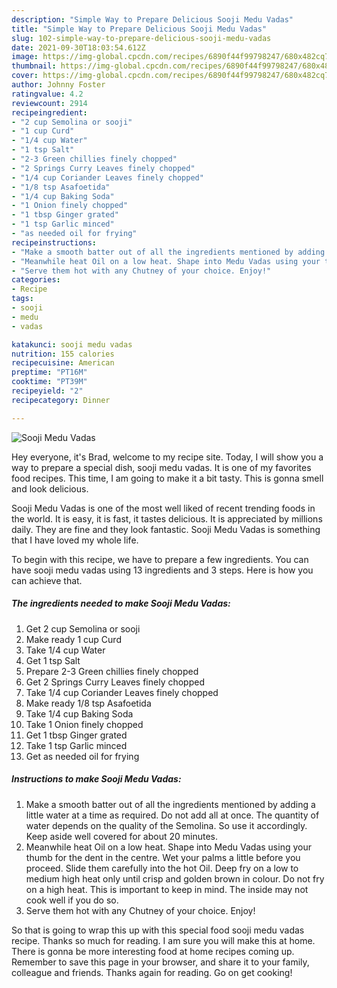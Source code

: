 ```yaml
---
description: "Simple Way to Prepare Delicious Sooji Medu Vadas"
title: "Simple Way to Prepare Delicious Sooji Medu Vadas"
slug: 102-simple-way-to-prepare-delicious-sooji-medu-vadas
date: 2021-09-30T18:03:54.612Z
image: https://img-global.cpcdn.com/recipes/6890f44f99798247/680x482cq70/sooji-medu-vadas-recipe-main-photo.jpg
thumbnail: https://img-global.cpcdn.com/recipes/6890f44f99798247/680x482cq70/sooji-medu-vadas-recipe-main-photo.jpg
cover: https://img-global.cpcdn.com/recipes/6890f44f99798247/680x482cq70/sooji-medu-vadas-recipe-main-photo.jpg
author: Johnny Foster
ratingvalue: 4.2
reviewcount: 2914
recipeingredient:
- "2 cup Semolina or sooji"
- "1 cup Curd"
- "1/4 cup Water"
- "1 tsp Salt"
- "2-3 Green chillies finely chopped"
- "2 Springs Curry Leaves finely chopped"
- "1/4 cup Coriander Leaves finely chopped"
- "1/8 tsp Asafoetida"
- "1/4 cup Baking Soda"
- "1 Onion finely chopped"
- "1 tbsp Ginger grated"
- "1 tsp Garlic minced"
- "as needed oil for frying"
recipeinstructions:
- "Make a smooth batter out of all the ingredients mentioned by adding a little water at a time as required. Do not add all at once. The quantity of water depends on the quality of the Semolina. So use it accordingly. Keep aside well covered for about 20 minutes."
- "Meanwhile heat Oil on a low heat. Shape into Medu Vadas using your thumb for the dent in the centre. Wet your palms a little before you proceed. Slide them carefully into the hot Oil. Deep fry on a low to medium high heat only until crisp and golden brown in colour. Do not fry on a high heat. This is important to keep in mind. The inside may not cook well if you do so."
- "Serve them hot with any Chutney of your choice. Enjoy!"
categories:
- Recipe
tags:
- sooji
- medu
- vadas

katakunci: sooji medu vadas 
nutrition: 155 calories
recipecuisine: American
preptime: "PT16M"
cooktime: "PT39M"
recipeyield: "2"
recipecategory: Dinner

---
```



![Sooji Medu Vadas](https://img-global.cpcdn.com/recipes/6890f44f99798247/680x482cq70/sooji-medu-vadas-recipe-main-photo.jpg)

Hey everyone, it's Brad, welcome to my recipe site. Today, I will show you a way to prepare a special dish, sooji medu vadas. It is one of my favorites food recipes. This time, I am going to make it a bit tasty. This is gonna smell and look delicious.

Sooji Medu Vadas is one of the most well liked of recent trending foods in the world. It is easy, it is fast, it tastes delicious. It is appreciated by millions daily. They are fine and they look fantastic. Sooji Medu Vadas is something that I have loved my whole life.




To begin with this recipe, we have to prepare a few ingredients. You can have sooji medu vadas using 13 ingredients and 3 steps. Here is how you can achieve that.

<!--inarticleads1-->

##### The ingredients needed to make Sooji Medu Vadas:

1. Get 2 cup Semolina or sooji
1. Make ready 1 cup Curd
1. Take 1/4 cup Water
1. Get 1 tsp Salt
1. Prepare 2-3 Green chillies finely chopped
1. Get 2 Springs Curry Leaves finely chopped
1. Take 1/4 cup Coriander Leaves finely chopped
1. Make ready 1/8 tsp Asafoetida
1. Take 1/4 cup Baking Soda
1. Take 1 Onion finely chopped
1. Get 1 tbsp Ginger grated
1. Take 1 tsp Garlic minced
1. Get as needed oil for frying




<!--inarticleads2-->

##### Instructions to make Sooji Medu Vadas:

1. Make a smooth batter out of all the ingredients mentioned by adding a little water at a time as required. Do not add all at once. The quantity of water depends on the quality of the Semolina. So use it accordingly. Keep aside well covered for about 20 minutes.
1. Meanwhile heat Oil on a low heat. Shape into Medu Vadas using your thumb for the dent in the centre. Wet your palms a little before you proceed. Slide them carefully into the hot Oil. Deep fry on a low to medium high heat only until crisp and golden brown in colour. Do not fry on a high heat. This is important to keep in mind. The inside may not cook well if you do so.
1. Serve them hot with any Chutney of your choice. Enjoy!




So that is going to wrap this up with this special food sooji medu vadas recipe. Thanks so much for reading. I am sure you will make this at home. There is gonna be more interesting food at home recipes coming up. Remember to save this page in your browser, and share it to your family, colleague and friends. Thanks again for reading. Go on get cooking!
